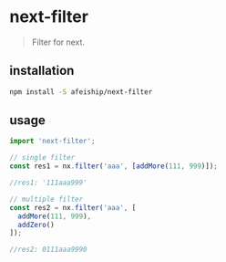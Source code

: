 # next-filter
> Filter for next.

## installation
```bash
npm install -S afeiship/next-filter
```

## usage
```js
import 'next-filter';

// single filter
const res1 = nx.filter('aaa', [addMore(111, 999)]);                 

//res1: '111aaa999'

// multiple filter
const res2 = nx.filter('aaa', [ 
  addMore(111, 999), 
  addZero() 
]);    

//res2: 0111aaa9990
```
